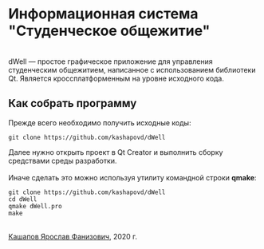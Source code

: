 # Информационная система "Студенческое общежитие"
\
dWell — простое графическое приложение для управления студенческим общежитием, написанное с использованием библиотеки Qt. Является кроссплатформенным на уровне исходного кода.

## Как собрать программу
Прежде всего необходимо получить исходные коды:
```
git clone https://github.com/kashapovd/dWell
```
Далее нужно открыть проект в Qt Creator и выполнить сборку средствами среды разработки.
\
\
Иначе сделать это можно используя утилиту командной строки __qmake__:
```
git clone https://github.com/kashapovd/dWell
cd dWell
qmake dWell.pro
make
```
\
[Кашапов Ярослав Фанизович](mailto:ykashapov-ki19@stud.sfu-kras.ru), 2020 г.
